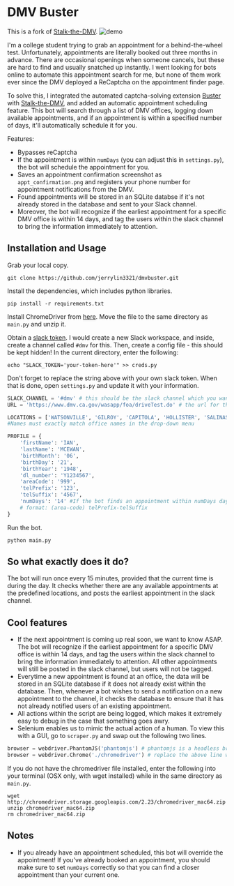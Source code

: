 # DMV Buster

This is a fork of [Stalk-the-DMV](https://github.com/thisisandreeeee/stalk-the-DMV). 
![demo](https://raw.githubusercontent.com/thisisandreeeee/stalk-the-DMV/master/demo.gif)

I'm a college student trying to grab an appointment for a behind-the-wheel test. Unfortunately, appointments are literally booked out three months in advance. There are occasional openings when someone cancels, but these are hard to find and usually snatched up instantly. I went looking for bots online to automate this appointment search for me, but none of them work ever since the DMV deployed a ReCaptcha on the appointment finder page. 

To solve this, I integrated the automated captcha-solving extension [Buster](https://github.com/dessant/buster) with [Stalk-the-DMV](https://github.com/thisisandreeeee/stalk-the-DMV), and added an automatic appointment scheduling feature. This bot will search through a list of DMV offices, logging down available appointments, and if an appointment is within a specified number of days, it'll automatically schedule it for you.

Features:
* Bypasses reCaptcha
* If the appointment is within `numDays` (you can adjust this in `settings.py`), the bot will schedule the appointment for you.
* Saves an appointment confirmation screenshot as `appt_confirmation.png` and registers your phone number for appointment notifications from the DMV.
* Found appointments will be stored in an SQLite databse if it's not already stored in the database and sent to your Slack channel. 
* Moreover, the bot will recognize if the earliest appointment for a specific DMV office is within 14 days, and tag the users within the slack channel to bring the information immediately to attention. 


## Installation and Usage
Grab your local copy.
```
git clone https://github.com/jerrylin3321/dmvbuster.git
```
Install the dependencies, which includes python libraries.
```
pip install -r requirements.txt
```
Install ChromeDriver from [here](http://chromedriver.storage.googleapis.com/2.23/chromedriver_mac64.zip). Move the file to the same directory as `main.py` and unzip it. 

Obtain a [slack token](https://api.slack.com/docs/oauth-test-tokens). I would create a new Slack workspace, and inside, create a channel called `#dmv` for this. Then, create a config file - this should be kept hidden! In the current directory, enter the following:
```
echo "SLACK_TOKEN='your-token-here'" >> creds.py
```
Don't forget to replace the string above with your own slack token. When that is done, open `settings.py` and update it with your information.
```python
SLACK_CHANNEL = '#dmv' # this should be the slack channel which you want to send messages to
URL = 'https://www.dmv.ca.gov/wasapp/foa/driveTest.do' # the url for the DMV web form

LOCATIONS = ['WATSONVILLE', 'GILROY', 'CAPITOLA', 'HOLLISTER', 'SALINAS', 'SEASIDE', "LOS BANOS", 'MODESTO']
#Names must exactly match office names in the drop-down menu

PROFILE = {
    'firstName': 'IAN',
    'lastName': 'MCEWAN',
    'birthMonth': '06',
    'birthDay': '21',
    'birthYear': '1948',
    'dl_number': 'Y1234567',
    'areaCode': '999',
    'telPrefix': '123',
    'telSuffix': '4567',
    'numDays': '14' #If the bot finds an appointment within numDays days, it will schedule the appointment; otherwise, it'll just record it and send to Slack
    # format: (area-code) telPrefix-telSuffix
}

```
Run the bot.
```
python main.py
```

## So what exactly does it do?
The bot will run once every 15 minutes, provided that the current time is during the day. It checks whether there are any available appointments at the predefined locations, and posts the earliest appointment in the slack channel.

## Cool features
- If the next appointment is coming up real soon, we want to know ASAP. The bot will recognize if the earliest appointment for a specific DMV office is within 14 days, and tag the users within the slack channel to bring the information immediately to attention. All other appointments will still be posted in the slack channel, but users will not be tagged.
- Everytime a new appointment is found at an office, the data will be stored in an SQLite database if it does not already exist within the database. Then, whenever a bot wishes to send a notification on a new appointment to the channel, it checks the database to ensure that it has not already notified users of an existing appointment.
- All actions within the script are being logged, which makes it extremely easy to debug in the case that something goes awry.
- Selenium enables us to mimic the actual action of a human. To view this with a GUI, go to `scraper.py` and swap out the following two lines.
```python
browser = webdriver.PhantomJS('phantomjs') # phantomjs is a headless browser which lets us run the script in a CLI environment
browser = webdriver.Chrome('./chromedriver') # replace the above line with this, which instantiates with a chrome driver instead
```
If you do not have the chromedriver file installed, enter the following into your terminal (OSX only, with wget installed) while in the same directory as `main.py`.
```
wget http://chromedriver.storage.googleapis.com/2.23/chromedriver_mac64.zip
unzip chromedriver_mac64.zip
rm chromedriver_mac64.zip
```

## Notes
* If you already have an appointment scheduled, this bot will override the appointment! If you've already booked an appointment, you should make sure to set `numDays` correctly so that you can find a closer appointment than your current one. 
